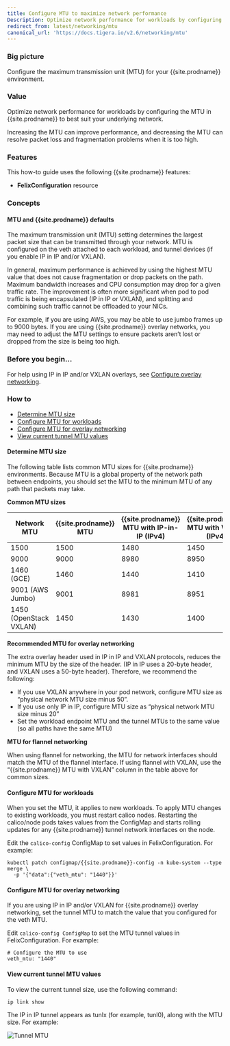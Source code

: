 ```yaml
---
title: Configure MTU to maximize network performance
Description: Optimize network performance for workloads by configuring the MTU in Calico Enterprise to best suit your underlying network.
redirect_from: latest/networking/mtu
canonical_url: 'https://docs.tigera.io/v2.6/networking/mtu'
---
```


### Big picture

Configure the maximum transmission unit (MTU) for your {{site.prodname}} environment.

### Value

Optimize network performance for workloads by configuring the MTU in {{site.prodname}} to best suit your underlying network.

Increasing the MTU can improve performance, and decreasing the MTU can resolve packet loss and fragmentation problems when it is too high.

### Features

This how-to guide uses the following {{site.prodname}} features:

- **FelixConfiguration** resource

### Concepts

#### MTU and {{site.prodname}} defaults

The maximum transmission unit (MTU) setting determines the largest packet size that can be transmitted through your network. MTU is configured on the veth attached to each workload, and tunnel devices (if you enable IP in IP and/or VXLAN).

In general, maximum performance is achieved by using the highest MTU value that does not cause fragmentation or drop packets on the path.  Maximum bandwidth increases and CPU consumption may drop for a given traffic rate.  The improvement is often more significant when pod to pod traffic is being encapsulated (IP in IP or VXLAN), and splitting and combining such traffic cannot be offloaded to your NICs.

For example, if you are using AWS, you may be able to use jumbo frames up to 9000 bytes. If you are using {{site.prodname}} overlay networks, you may need to adjust the MTU settings to ensure packets aren’t lost or dropped from the size is being too high.

### Before you begin...

For help using IP in IP and/or VXLAN overlays, see [Configure overlay networking]({{site.baseurl}}/{{page.version}}/networking/vxlan-ipip).

### How to

- [Determine MTU size](#determine-mtu-size)
- [Configure MTU for workloads](#configure-mtu-for-workloads)
- [Configure MTU for overlay networking](#configure-mtu-for-overlay-networking)
- [View current tunnel MTU values](#view-current-tunnel-mtu-values)

#### Determine MTU size

The following table lists common MTU sizes for {{site.prodname}} environments. Because MTU is a global property of the network path between endpoints, you should set the MTU to the minimum MTU of any path that packets may take. 

**Common MTU sizes**

| Network MTU            | {{site.prodname}} MTU | {{site.prodname}} MTU with IP-in-IP (IPv4) | {{site.prodname}} MTU with VXLAN (IPv4) |
| ---------------------- | --------------------- | ------------------------------------------ | --------------------------------------- |
| 1500                   | 1500                  | 1480                                       | 1450                                    |
| 9000                   | 9000                  | 8980                                       | 8950                                    |
| 1460 (GCE)             | 1460                  | 1440                                       | 1410                                    |
| 9001 (AWS Jumbo)       | 9001                  | 8981                                       | 8951                                    |
| 1450 (OpenStack VXLAN) | 1450                  | 1430                                       | 1400                                    |

**Recommended MTU for overlay networking**

The extra overlay header used in IP in IP and VXLAN protocols, reduces the minimum MTU by the size of the header. (IP in IP uses a 20-byte header, and VXLAN uses a 50-byte header). Therefore, we recommend the following:

- If you use VXLAN anywhere in your pod network, configure MTU size as “physical network MTU size minus 50”. 
- If you use only IP in IP, configure MTU size as “physical network MTU size minus 20”
- Set the workload endpoint MTU and the tunnel MTUs to the same value (so all paths have the same MTU)

**MTU for flannel networking**

When using flannel for networking, the MTU for network interfaces should match the MTU of the flannel interface. If using flannel with VXLAN, use the “{{site.prodname}} MTU with VXLAN” column in the table above for common sizes. 

#### Configure MTU for workloads
  
When you set the MTU, it applies to new workloads. To apply MTU changes to existing workloads, you must restart calico nodes. Restarting the calico/node pods takes values from the ConfigMap and starts rolling updates for any {{site.prodname}} tunnel network interfaces on the node. 

Edit the `calico-config` ConfigMap to set values in FelixConfiguration. For example:

```
kubectl patch configmap/{{site.prodname}}-config -n kube-system --type merge \
  -p '{"data":{"veth_mtu": "1440"}}'
```

#### Configure MTU for overlay networking

If you are using IP in IP and/or VXLAN for {{site.prodname}} overlay networking, set the tunnel MTU to match the value that you configured for the veth MTU. 

Edit `calico-config ConfigMap` to set the MTU tunnel values in FelixConfiguration. For example: 

```
# Configure the MTU to use
veth_mtu: "1440" 
```

#### View current tunnel MTU values

To view the current tunnel size, use the following command: 

`ip link show`

The IP in IP tunnel appears as tunlx (for example, tunl0), along with the MTU size. For example:

![Tunnel MTU]({{site.baseurl}}/images/tunnel.png)
